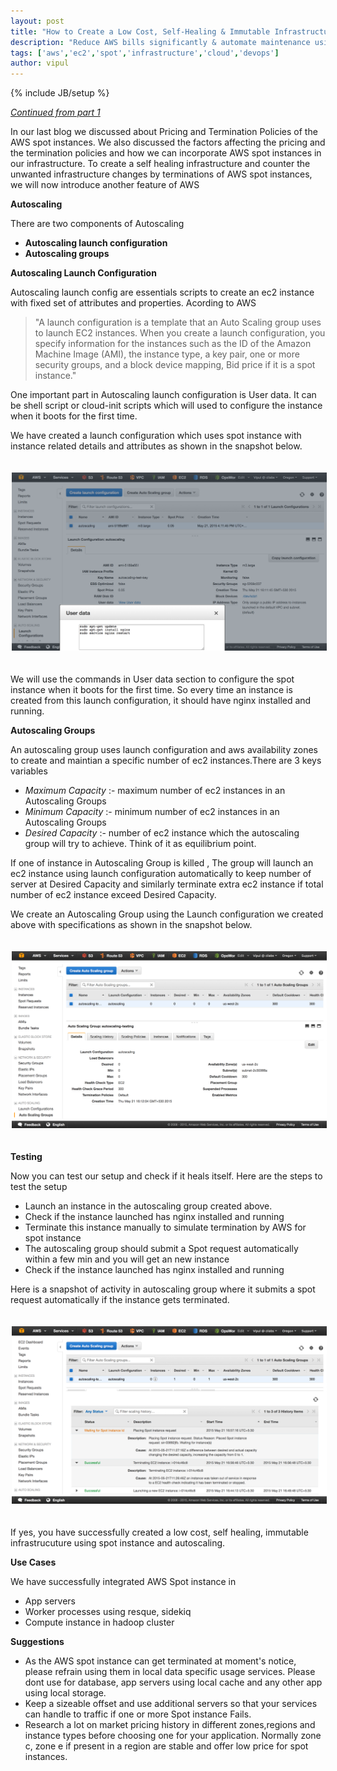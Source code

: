 ```yaml
---
layout: post
title: "How to Create a Low Cost, Self-Healing & Immutable Infrastructure using AWS EC2 Spot Instances [Part 2]"
description: "Reduce AWS bills significantly & automate maintenance using Auto-Scaling"
tags: ['aws','ec2','spot','infrastructure','cloud','devops']
author: vipul
---
```

{% include JB/setup %}

*<a href="http://codeignition.co/blog/2015/04/16/aws-spot-part1/" title="How to Create a Low Cost, Self-Healing & Immutable Infrastructure using AWS EC2 Spot Instances [Part 1]">
Continued from part 1</a>*

In our last blog we discussed about Pricing and Termination Policies of the AWS spot instances. We also discussed the factors affecting the pricing and the termination policies and how we can incorporate
AWS spot instances in our infrastructure. To create a self healing infrastructure and counter the unwanted infrastructure changes by terminations 
of AWS spot instances, we will now introduce another feature of AWS

**Autoscaling**

There are two components of Autoscaling

* **Autoscaling launch configuration**
* **Autoscaling groups**

**Autoscaling Launch Configuration**

Autoscaling launch config are essentials scripts to create an ec2 instance with fixed set of attributes and properties. Acording to AWS

> "A launch configuration is a template that an Auto Scaling group uses to launch EC2 instances.
> When you create a launch configuration, you specify information for the instances such as the ID of the Amazon Machine Image (AMI), the instance type, a key pair,
> one or more security groups, and a block device mapping, Bid price if it is a spot instance."

One important part in Autoscaling launch configuration is User data.
It can be shell script or cloud-init scripts which will used to configure the instance when it boots for the first time.

We have created a launch configuration which uses spot instance with instance related details and attributes as shown in the snapshot below.

<div class="row"><div class='col-md-8 col-md-offset-2'><img class="img-responsive" alt="launch_config" src="/assets/blogs/launch_config.png" style="margin: 20px 2px"></div></div>

We will use the commands in User data section to configure the spot instance when it boots for the first time.
So every time an instance is created from this launch configuration, it should have nginx installed and running.

**Autoscaling Groups**

An autoscaling group uses launch configuration and aws availability zones to create and maintian a specific number of ec2 instances.There are 3 keys variables

* *Maximum Capacity* :- maximum number of ec2 instances in an Autoscaling Groups
* *Minimum Capacity* :- minimum number of ec2 instances in an Autoscaling Groups
* *Desired Capacity* :- number of ec2 instance which the autoscaling group will try to achieve. Think of it as equilibrium point.

If one of instance in Autoscaling Group is killed , The group will launch an ec2 instance using launch configuration automatically to keep number of server
at Desired Capacity and similarly terminate extra ec2 instance if total number of ec2 instance exceed Desired Capacity.

We create an Autoscaling Group using the Launch configuration we created above with specifications as shown in the snapshot below.

<div class="row"><div class='col-md-8 col-md-offset-2'><img class="img-responsive" alt="autoscaling_group" src="/assets/blogs/autoscaling_group.png" style="margin: 20px 2px"></div></div>

**Testing**

Now you can test our setup and check if it heals itself. Here are the steps to test the setup

* Launch an instance in the autoscaling group created above.
* Check if the instance launched has nginx installed and running
* Terminate this instance manually to simulate termination by AWS for spot instance
* The autoscaling group should submit a Spot request automatically within a few min and you will get an new instance
* Check if the instance launched has nginx installed and running

Here is a snapshot of activity in autoscaling group where it submits a spot request automatically if the instance gets terminated.

<div class="row"><div class='col-md-8 col-md-offset-2'><img class="img-responsive" alt="autoscaling_testing" src="/assets/blogs/autoscaling_testing.png" style="margin: 20px 2px"></div></div>

If yes, you have successfully created a low cost, self healing, immutable infrastrucuture using spot instance and autoscaling.

**Use Cases**

We have successfully integrated AWS Spot instance in

* App servers
* Worker processes using resque, sidekiq
* Compute instance in hadoop cluster

**Suggestions**

* As the AWS spot instance can get terminated at moment's notice, please refrain using them in local data specific usage services.
Please dont use for database, app servers using local cache and any other app using local storage.
* Keep a sizeable offset and use additional servers so that your services can handle to traffic if one or more Spot instance Fails.
* Research a lot on market pricing history in different zones,regions and instance types before choosing one for your application.
Normally zone c, zone e if present in a region are stable and offer low price for spot instances.
